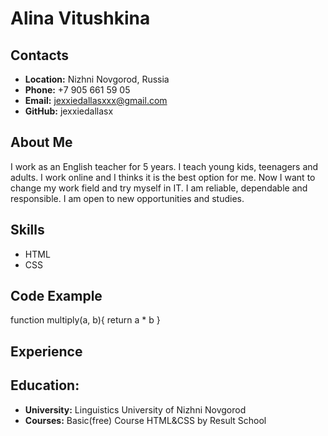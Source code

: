 # Alina Vitushkina

## **Contacts**
* **Location:** Nizhni Novgorod, Russia
* **Phone:** +7 905 661 59 05
* **Email:** jexxiedallasxxx@gmail.com
* **GitHub:** jexxiedallasx

## **About Me**
I work as an English teacher for 5 years. I teach young kids, teenagers and adults. I work online and I thinks it is the best option for me. Now I want to change my work field and try myself in IT.
I am reliable, dependable and responsible. I am open to new opportunities and studies.

## **Skills**
* HTML
* CSS

## **Code Example**
function multiply(a, b){
    return a * b
}

## **Experience**

## **Education:**

* **University:** Linguistics University of Nizhni Novgorod
* **Courses:** Basic(free) Course HTML&CSS by Result School